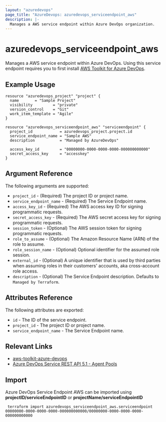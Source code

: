 ```yaml
---
layout: "azuredevops"
page_title: "AzureDevops: azuredevops_serviceendpoint_aws"
description: |-
  Manages a AWS service endpoint within Azure DevOps organization.
---
```


# azuredevops_serviceendpoint_aws
Manages a AWS service endpoint within Azure DevOps. Using this service endpoint requires you to first install [AWS Toolkit for Azure DevOps](https://marketplace.visualstudio.com/items?itemName=AmazonWebServices.aws-vsts-tools).

## Example Usage

```hcl
resource "azuredevops_project" "project" {
  name       = "Sample Project"
  visibility         = "private"
  version_control    = "Git"
  work_item_template = "Agile"
}

resource "azuredevops_serviceendpoint_aws" "serviceendpoint" {
  project_id            = azuredevops_project.project.id
  service_endpoint_name = "Sample AWS"
  description           = "Managed by AzureDevOps"

  access_key_id         = "00000000-0000-0000-0000-000000000000"
  secret_access_key     = "accesskey"
}
```

## Argument Reference

The following arguments are supported:

* `project_id` - (Required) The project ID or project name.
* `service_endpoint_name` - (Required) The Service Endpoint name.
* `access_key_id` - (Required) The AWS access key ID for signing programmatic requests.
* `secret_access_key` - (Required) The AWS secret access key for signing programmatic requests.
* `session_token` - (Optional) The AWS session token for signing programmatic requests.
* `role_to_assume` - (Optional) The Amazon Resource Name (ARN) of the role to assume.
* `role_session_name` - (Optional) Optional identifier for the assumed role session.
* `external_id` - (Optional) A unique identifier that is used by third parties when assuming roles in their customers' accounts, aka cross-account role access.
* `description` - (Optional) The Service Endpoint description. Defaults to `Managed by Terraform`.

## Attributes Reference

The following attributes are exported:

* `id` - The ID of the service endpoint.
* `project_id` - The project ID or project name.
* `service_endpoint_name` - The Service Endpoint name.

## Relevant Links
* [aws-toolkit-azure-devops](https://github.com/aws/aws-toolkit-azure-devops)
* [Azure DevOps Service REST API 5.1 - Agent Pools](https://docs.microsoft.com/en-us/rest/api/azure/devops/serviceendpoint/endpoints?view=azure-devops-rest-5.1)

## Import
Azure DevOps Service Endpoint AWS can be imported using **projectID/serviceEndpointID** or **projectName/serviceEndpointID**

```
 terraform import azuredevops_serviceendpoint_aws.serviceendpoint 00000000-0000-0000-0000-000000000000/00000000-0000-0000-0000-000000000000
```
